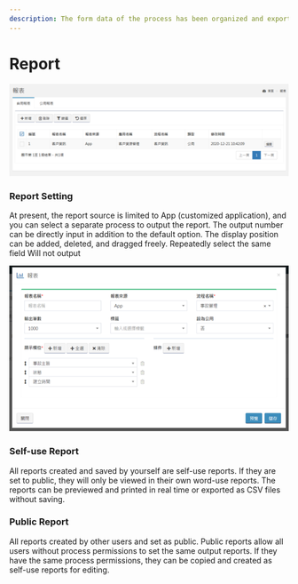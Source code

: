 ```yaml
---
description: The form data of the process has been organized and exported
---
```


# Report



![](../.gitbook/assets/tu-pian-%20%2841%29.png)

### Report Setting

At present, the report source is limited to App \(customized application\), and you can select a separate process to output the report. The output number can be directly input in addition to the default option. The display position can be added, deleted, and dragged freely. Repeatedly select the same field Will not output

![](../.gitbook/assets/report%20%281%29.png)

### 

### Self-use Report

All reports created and saved by yourself are self-use reports. If they are set to public, they will only be viewed in their own word-use reports. The reports can be previewed and printed in real time or exported as CSV files without saving.

### Public Report

All reports created by other users and set as public. Public reports allow all users without process permissions to set the same output reports. If they have the same process permissions, they can be copied and created as self-use reports for editing.

